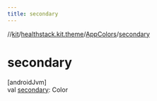 ```yaml
---
title: secondary
---
```

//[kit](../../../index.html)/[healthstack.kit.theme](../index.html)/[AppColors](index.html)/[secondary](secondary.html)



# secondary



[androidJvm]\
val [secondary](secondary.html): Color




